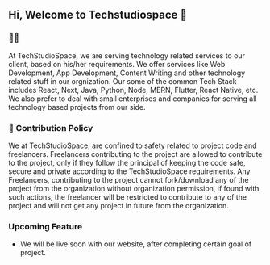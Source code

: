 ## Hi, Welcome to Techstudiospace 👋

### 🙋‍♀️
At TechStudioSpace, we are serving technology related services to our client, based on his/her requirements. We offer services like Web Development, App Development,
Content Writing and other technology related stuff in our orgnization. Our some of the common Tech Stack includes React, Next, Java, Python, Node, MERN, Flutter,
React Native, etc. We also prefer to deal with small enterprises and companies for serving all technology based projects from our side.

### 🌈  Contribution Policy
We at TechStudioSpace, are confined to safety related to project code and freelancers. Freelancers contributing to the project are allowed to contribute to the project, only if they
follow the principal of keeping the code safe, secure and private according to the TechStudioSpace requirements. Any Freelancers, contributing to the project cannot fork/download any of the project from the organization without organization permission, if found with such actions, the freelancer will be
restricted to contribute to any of the project and will not get any project in future from the organization.

### Upcoming Feature
- We will be live soon with our website, after completing certain goal of project.
